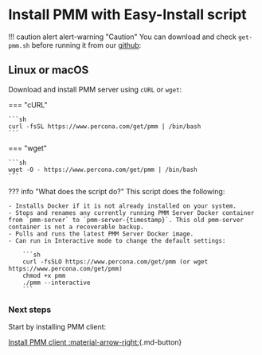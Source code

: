 # Install PMM with Easy-Install script

!!! caution alert alert-warning "Caution"
    You can download and check `get-pmm.sh` before running it from our [github]:

## Linux or macOS

Download and install PMM server using `cURL` or `wget`:

  === "cURL"

    ```sh
    curl -fsSL https://www.percona.com/get/pmm | /bin/bash
    ```

=== "wget"

    ```sh
    wget -O - https://www.percona.com/get/pmm | /bin/bash
    ```


??? info "What does the script do?"
     This script does the following:

    - Installs Docker if it is not already installed on your system.
    - Stops and renames any currently running PMM Server Docker container from `pmm-server` to `pmm-server-{timestamp}`. This old pmm-server container is not a recoverable backup.
    - Pulls and runs the latest PMM Server Docker image.
    - Can run in Interactive mode to change the default settings:

        ```sh
        curl -fsSLO https://www.percona.com/get/pmm (or wget https://www.percona.com/get/pmm)
        chmod +x pmm
        ./pmm --interactive
        ```


[github]: https://github.com/percona/pmm/blob/main/get-pmm.sh

### Next steps

Start by installing PMM client: 

[Install PMM client :material-arrow-right:](../../install-pmm-client/index.md){.md-button}